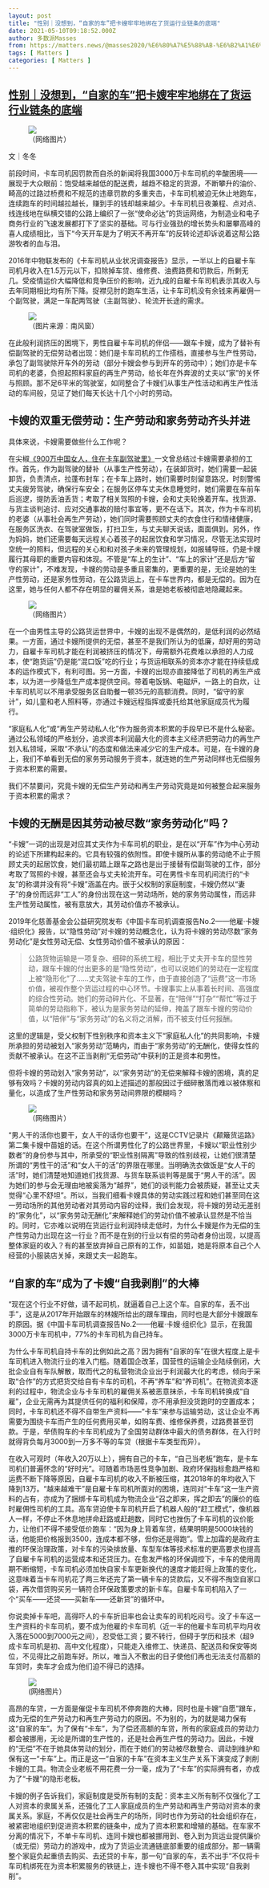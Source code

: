 ```yaml
---
layout: post
title: "性别｜没想到，“自家的车”把卡嫂牢牢地绑在了货运行业链条的底端"
date: 2021-05-10T09:18:52.000Z
author: 多数派Masses
from: https://matters.news/@masses2020/%E6%80%A7%E5%88%AB-%E6%B2%A1%E6%83%B3%E5%88%B0-%E8%87%AA%E5%AE%B6%E7%9A%84%E8%BD%A6-%E6%8A%8A%E5%8D%A1%E5%AB%82%E7%89%A2%E7%89%A2%E5%9C%B0%E7%BB%91%E5%9C%A8%E4%BA%86%E8%B4%A7%E8%BF%90%E8%A1%8C%E4%B8%9A%E9%93%BE%E6%9D%A1%E7%9A%84%E5%BA%95%E7%AB%AF-bafyreieqhsagjmo5uc54qmj5g7wzbhrmx4a4xn2dzal6wuspwenllmobhy
tags: [ Matters ]
categories: [ Matters ]
---
```

<!--1620638332000-->
[性别｜没想到，“自家的车”把卡嫂牢牢地绑在了货运行业链条的底端](https://matters.news/@masses2020/%E6%80%A7%E5%88%AB-%E6%B2%A1%E6%83%B3%E5%88%B0-%E8%87%AA%E5%AE%B6%E7%9A%84%E8%BD%A6-%E6%8A%8A%E5%8D%A1%E5%AB%82%E7%89%A2%E7%89%A2%E5%9C%B0%E7%BB%91%E5%9C%A8%E4%BA%86%E8%B4%A7%E8%BF%90%E8%A1%8C%E4%B8%9A%E9%93%BE%E6%9D%A1%E7%9A%84%E5%BA%95%E7%AB%AF-bafyreieqhsagjmo5uc54qmj5g7wzbhrmx4a4xn2dzal6wuspwenllmobhy)
------

<div>
<figure class="image"><img src="https://assets.matters.news/embed/bbefefa4-2087-4c03-be1e-d74cdae32642.jpeg" data-asset-id="bbefefa4-2087-4c03-be1e-d74cdae32642" referrerpolicy="no-referrer"><figcaption><span>（网络图片）</span></figcaption></figure><p>文｜冬冬</p><p>前段时间，卡车司机因罚款而自杀的新闻将我国3000万卡车司机的辛酸困境——展现于大众眼前：饱受越来越低的配送费，越趋不稳定的货源，不断攀升的油价、畸高的过路过桥费和不规范的违章罚款的多重夹击，卡车司机被迫无休止地跑车，连续跑车的时间越拉越长，赚到手的钱却越来越少。卡车司机日夜兼程、点对点、线连线地在纵横交错的公路上编织了一张“使命必达”的货运网络，为制造业和电子商务行业的飞速发展都打下了坚实的基础。可与行业强劲的增长势头和屡攀高峰的喜人成绩相比，当下“今天开车是为了明天不再开车”的反转论述却诉说着这帮公路游牧者的血与泪。</p><p>2016年中物联发布的《卡车司机从业状况调查报告》显示，一半以上的自雇卡车司机月收入在1.5万元以下，扣除掉车贷、维修费、油费路费和罚款后，所剩无几。受疫情运价大幅降低和竞争压价的影响，近九成的自雇卡车司机表示其收入与去年同期相比均有所下降。捉襟见肘的跑车生活，让卡车司机没有余钱来再雇佣一个副驾驶，满足一车配两驾驶（主副驾驶）、轮流开长途的需求。</p><figure class="image"><img src="https://assets.matters.news/embed/571a51c1-eac7-446d-8797-c3382dcd7c53.jpeg" data-asset-id="571a51c1-eac7-446d-8797-c3382dcd7c53" referrerpolicy="no-referrer"><figcaption><span>（图片来源：南风窗）</span></figcaption></figure><p>在此般利润挤压的困境下，男性自雇卡车司机的伴侣——跟车卡嫂，成为了替补有偿副驾驶的无偿劳动者出现：她们是卡车司机的工作搭档，直接参与生产性劳动，承包了副驾驶除开车外的劳动（部分卡嫂会参与到开车的劳动中）；她们亦是卡车司机的老婆，负担起照料家庭的再生产劳动，给长年在外奔波的丈夫以“家”的关怀与照顾。那不足6平米的驾驶室，如同整合了卡嫂们从事生产性活动和再生产性活动的车间般，见证了她们每天长达十几个小时的劳动。</p><h2><strong>卡嫂的双重无偿劳动：生产劳动和家务劳动齐头并进</strong></h2><p>具体来说，卡嫂需要做些什么工作呢？</p><p>在尖椒<a href="https://www.163.com/dy/article/G39SLJU405148KTR.html" target="_blank">《900万中国女人，住在卡车副驾驶里》</a>一文曾总结过卡嫂需要承担的工作。首先，作为副驾驶的替补（从事生产性劳动），在装卸货时，她们需要一起装卸货，负责清点，拉蓬布封车；在卡车上路时，她们需要时刻留意路况，时刻警惕丈夫疲劳驾驶，确保行车安全；在服务区停车丈夫休息睡觉时，她们需要在车前车后巡逻，提防丢油丢货；考取了相关驾照的卡嫂，会和丈夫轮换着开车。找货源、与货主谈判追讨、应对交通事故的赔付事宜等，更不在话下。其次，作为卡车司机的老婆（从事社会再生产劳动），她们同时需要照顾丈夫的衣食住行和情绪健康，在服务区洗衣、在驾驶室做饭，打扫卫生，与丈夫聊天说话，面面俱到。另外，作为妈妈，她们还需要每天远程关心着孩子的起居饮食和学习情况，尽管无法实现时空统一的照料，但远程的关心和和对孩子未来的管理规划，如报辅导班，仍是卡嫂履行其母职的重要内容和体现。不管是“车上的生计”、“车上的家计”还是后方“留守的家计”，不难发现，卡嫂的劳动是多重且密集的，更重要的是，无论是她的生产性劳动，还是家务性劳动，在公路货运上，在卡车世界内，都是无偿的。因为在这里，她与任何人都不存在明显的雇佣关系，谁是她老板被彻底地隐藏起来。</p><figure class="image"><img src="https://assets.matters.news/embed/0580b7fd-af55-49ca-9497-bdb947bd43d1.jpeg" data-asset-id="0580b7fd-af55-49ca-9497-bdb947bd43d1" referrerpolicy="no-referrer"><figcaption><span>（网络图片）</span></figcaption></figure><p>在一个由男性主导的公路货运世界中，卡嫂的出现不是偶然的，是低利润的必然结果。一方面，通过卡嫂所提供的无偿，甚至不是我们所认为的低廉，却好用的劳动力，自雇卡车司机才能在利润被挤压的情况下，毋需额外花费难以承担的人力成本，使“跑货运”仍是能“混口饭”吃的行业；与货运相联系的资本亦才能在持续低成本的运作模式下，有利可图。另一方面，卡嫂的出现亦直接降低了司机的再生产成本，以为进一步降低生产成本提供空间。带着电饭锅、电磁炉，一路上的自炊，让卡车司机可以不用承受服务区自助餐一顿35元的高额消费。同时，“留守的家计”，如儿童和老人照料等，亦通过卡嫂远程指挥或委托给其他家庭成员代为履行。</p><p>“家庭私人化”或“再生产劳动私人化”作为服务资本积累的手段早已不是什么秘密。通过公私领域的严格划分，追求资本利润最大化的资本主义经济把劳动力的再生产划入私领域，采取“不承认”的态度和做法来减少它的生产成本。可是，在卡嫂的身上，我们不单看到无偿的家务劳动服务于资本，就连她的生产劳动同样也无偿服务于资本积累的需要。</p><p>我们不禁要问，究竟卡嫂的无偿生产劳动和再生产劳动究竟是如何被整合起来服务于资本积累的需求？</p><h2><strong>卡嫂的无酬是因其劳动被尽数“家务劳动化”吗？</strong></h2><p>“卡嫂”一词的出现是对应其丈夫作为卡车司机的职业，是在以“开车”作为中心劳动的论述下所建构起来的。它具有较强的依附性。即使卡嫂所从事的劳动绝不止于照顾丈夫的起居饮食，她们最初踏上跟车之路也是出于接替有偿副驾驶的工作，部分考取了驾照的卡嫂，甚至还会与丈夫轮流开车。可在男性卡车司机间流行的“卡友”的称谓并没有将“卡嫂”涵盖在内。嵌于父权制的家庭制度，卡嫂仍然以“妻子”的身份而远非“工人”的身份出现在这一劳动场所，她的家务劳动属性，而远非生产性劳动属性，被有意放大，其劳动价值亦不被承认。</p><p>2019年化慈善基金会公益研究院发布《中国卡车司机调查报告No.2——他雇·卡嫂·组织化》报告，以“隐性劳动”对卡嫂的劳动概念化，认为将卡嫂的劳动尽数“家务劳动化”是女性劳动无偿、女性劳动价值不被承认的原因：</p><blockquote>公路货物运输是一项复杂、细碎的系统工程，相比于丈夫开卡车的显性劳动，跟车卡嫂的付出更多的是“隐性劳动”，也可以说她们的劳动在一定程度上被“隐形化”了……丈夫驾驶卡车的工作，由于直接创造了“运费”这一市场价值，被视作整个货运过程的中心环节。卡嫂事实上从事着长时间、高强度的综合性劳动。她们的劳动碎片化、不显著，在“陪伴”“打杂”“帮忙”等过于简单的劳动指称下，被认为是家务劳动的延伸，掩盖了跟车卡嫂的劳动价值，以“陪伴”与“家务劳动”的名义将之消解，而不被支付任何报酬。</blockquote><p>这里的逻辑是，受父权制下性别秩序和资本主义下“家庭私人化”的共同影响，卡嫂所承担的劳动被划入“家务劳动”范畴内，而由于“家务劳动”的无酬化，使得女性的贡献不被承认。在这不正当剥削“无偿劳动”中获利的正是资本和男性。</p><p>但将卡嫂的劳动划入“家务劳动”，以“家务劳动”的无偿来解释卡嫂的困境，真的足够有效吗？卡嫂的劳动内容真的如上述描述的那般因过于细碎散落而难以被体察和量化，以造成了生产性劳动和家务劳动间界限的模糊吗？</p><figure class="image"><img src="https://assets.matters.news/embed/0b0bb073-6bbe-49fc-8b0e-9d30b6b1b811.jpeg" data-asset-id="0b0bb073-6bbe-49fc-8b0e-9d30b6b1b811" referrerpolicy="no-referrer"><figcaption><span>（网络图片）</span></figcaption></figure><p>“男人干的活你也要干，女人干的话你也要干”，这是CCTV记录片《颠簸货运路》第二集卡嫂中苗姐的话。在这个所谓男性化了的公路世界里，卡嫂以“职业性别少数者”的身份参与其中，所承受的“职业性别隔离”导致的性别歧视，让她们很清楚所谓的“男性干的活”和“女人干的活”的界限在哪里。当明确洗衣做饭是“女人干的活”时，她们清楚地知道她们找货源、与货车联系谈判等是属于“男人干的活”。因为她们的参与会无理由地被奚落为“越界”，她们的谈判能力会被质疑，甚至让丈夫觉得“心里不舒坦”。所以，当我们细看卡嫂具体的劳动实践过程和她们甚至同在这一劳动场所的其他劳动者对其劳动内容的诠释，我们会发现，将卡嫂的劳动无差别的“家务化”，以“家务劳动无酬化”来解释她们的劳动价值不被承认显然是不恰当的。同时，它亦难以说明在货运行业利润持续走低时，为什么卡嫂是作为无偿的生产性劳动力出现在这一行业？而不是在别的行业以有偿的劳动者身份出现，以提高整体家庭的收入？有的甚至放弃掉自己原有的工作，如苗姐，她是将原本自己个人经营的小服装店关掉，来跟丈夫一起跑车。</p><h2><strong>“自家的车”成为了卡嫂“自我剥削”的大棒</strong></h2><p>“现在这个行业不好做，请不起司机，就逼着自己上这个车。自家的车，丢不出手”，这是从2017年开始跟车的林嫂所给出的跟车理由，同时也是大部分卡嫂跟车的原因。据《中国卡车司机调查报告No.2——他雇·卡嫂·组织化》显示，在我国3000万卡车司机中，77%的卡车司机为自己持车。</p><p>为什么卡车司机自持卡车的比例如此之高？因为拥有“自家的车”在很大程度上是卡车司机进入物流行业的准入门槛。随着国企改革，国营性的运输企业陆续倒闭，大批企业自有车队解散，取而代之的私营物流企业出于利润最大化的考虑，倾向于采取“合作”的方式把货交给自有卡车的司机，不再“养车”和“养司机”。在物流资本逐利的过程中，物流企业与卡车司机的雇佣关系被恶意抹杀，卡车司机转换成“自雇”，企业无需再为其提供任何的福利和保障，亦不用承担没货跑时的空置成本；同时，卡车司机还不得不自带生产资料——“卡车”来参与运输劳动，这让企业不再需要为围绕卡车而产生的任何费用买单，如购车费、维修保养费，过路费甚至罚款。于是，举债购车的卡车司机成为了全国劳动群体中最大的债务群体，在入行时就得背负每月3000到一万多不等的车贷（根据卡车类型而异）。</p><p>在收入可观时（年收入20万以上），拥有自己的卡车，“自己当老板”跑车，是卡车司机们普遍怀念的“好时光”。可随着市场恶性竞争加剧、政府环保指标愈趋严格和运费不断下降等原因，自雇卡车司机的收入不断被压缩，其2018年的年均收入下降到13万。“越来越难干”是自雇卡车司机所面对的困境，连同对“卡车”这一生产资料的占有，亦成为了捆绑卡车司机成为物流企业“召之即来，挥之即去”的廉价的临时雇佣性司机的工具。高车贷迫使卡车司机开启了机器人般的“赶工模式”，像机器人一样，不停止不休息地拼命赶路或赶趟数，同时它也挫伤了卡车司机的议价能力，让他们不得不接受低价跑车：“因为身上背着车贷，结果明明是5000块钱的话，他能把价格报到3500，连成本都不够，但你还是得跑”。雪上加霜的是政府主推的环保治理政策，对卡车的污染排放量、车型车体等技术标准的更高要求也提高了自雇卡车司机的运营成本和还贷压力。在愈发严格的环保调控下，卡车的使用周期不断缩短，卡车司机必须加快自家卡车更新换代的速度才能赶得上政策的变化，这意味着当卡车司机花了两三年还完了第一辆卡车的贷款后，又不得不掏空自家口袋，再次借贷购买另一辆符合环保政策要求的新卡车。自雇卡车司机陷入了一个“买车——还贷——买新车——还新贷”的循环中。</p><p>你说卖掉卡车吧，高得吓人的卡车折旧率也会让卖车的司机吃闷亏。没了卡车这一生产资料的卡车司机，要不成为他雇的卡车司机（近一半的他雇卡车司机平均月收入落在5000到7000元之间），忍受低工资；要不转行，但碍于学历和技术（超9成卡车司机是初、高中文化程度），只能走入维修工、快递员、配送员和保安等岗位，不见得比之前跑车好。所以，唯当入不敷出的日子使他们再也无法支付高额的车贷时，卖车才会成为他们迫不得已的选择。</p><figure class="image"><img src="https://assets.matters.news/embed/d0587f0d-4b12-44ec-8d19-140ee46b71bb.jpeg" data-asset-id="d0587f0d-4b12-44ec-8d19-140ee46b71bb" referrerpolicy="no-referrer"><figcaption><span>(网络图片）</span></figcaption></figure><p>高昂的车贷，一方面是催促卡车司机不停奔跑的大棒，同时也是卡嫂“自愿”跟车，成为无偿的生产劳动力和再生产劳动力的原因。不为别的，为的就是竭力保有这“自家的车”。为了保有“卡车”，为了偿还高额的车贷，所有的家庭成员的劳动力都会被挪用，无论是所谓的生产性的，还是社会再生产性的劳动力。因此，卡嫂的“无偿”不在于她具体劳动的划分，而在于她们的劳动被尽数整合、调动到维护和保有这一“卡车”上。而正是这一“自家的卡车”在资本主义生产关系下演变成了剥削卡嫂的工具。物流企业老板不用花费一分一毫，成为了“卡车”的实际拥有者，亦成为了“卡嫂”的隐形老板。</p><p>卡嫂的例子告诉我们，家庭制度是受所有制的支配：资本主义所有制不仅强化了工人对资本的隶属关系，还强化了工人家庭成员的生产劳动和再生产劳动对资本的隶属关系。家庭，不再仅仅是社会再生产的场所，同时也作为劳动的社会组织存在，被紧密地组织到促进资本积累的链条中，成为了资本积累和增殖的基础。在车家不分离的情况下，不单卡车司机、连同卡嫂也都被挪用到、卷入到为货运业提供廉价（或无偿）劳动力的游戏中，成为了货运业流通链底部重要的组成部分。那一辆需整个家庭负起重债去购买、去还贷的卡车，那一句“自家的车，丢不出手”不仅将卡车司机绑死在为资本积累服务的铁链上，连卡嫂也不得不卷入其中实现“自我剥削”。</p>
</div>
